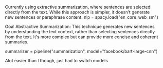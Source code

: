 Currently using extractive summarization, where sentences are selected directly from the text. While this approach is simpler, it doesn't generate new sentences or paraphrase content.
nlp = spacy.load("en_core_web_sm")


Goal 
Abstractive Summarization: This technique generates new sentences by understanding the text context, rather than selecting sentences directly from the text. It's more complex but can provide more concise and coherent summaries.

summarizer = pipeline("summarization", model="facebook/bart-large-cnn")


Alot easier than I though, just had to switch models